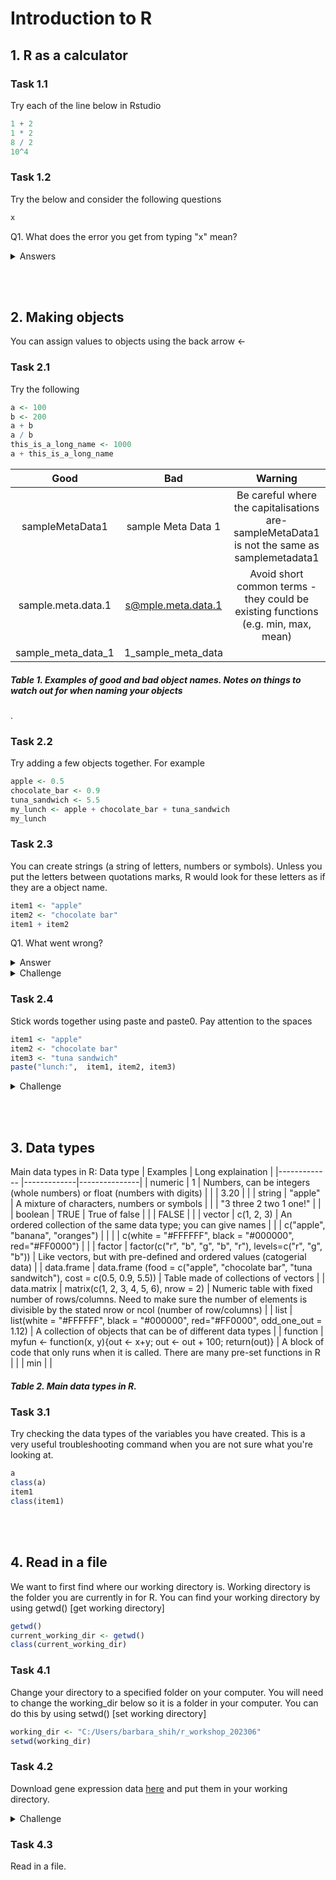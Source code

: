 # Introduction to R
## 1. R as a calculator
### Task 1.1
Try each of the line below in Rstudio
```r
1 + 2
1 * 2
8 / 2
10^4
```
### Task 1.2
Try the below and consider the following questions
```r
x
```

Q1. What does the error you get from typing "x" mean?
<details>
  <summary>Answers</summary>
  A1. The error message $\textcolor{red}{\textsf{Error: object 'x' not found}}$ means that R cannot find an object called x. When you see this error and you know that the object should be there, $\textcolor{blue}{\textsf{check that you haven't spelt it wrong}}$ . In this case, the object isn't there.
</details>

<br/><br/> 

## 2. Making objects
You can assign values to objects using the back arrow <-

### Task 2.1
Try the following
```r
a <- 100
b <- 200
a + b
a / b
this_is_a_long_name <- 1000
a + this_is_a_long_name
````
| Good            | Bad           |  Warning         |
|:-------------:|:-------------:|:---------------:|
| sampleMetaData1      | sample Meta Data 1 |          Be careful where the capitalisations are- sampleMetaData1 is not the same as samplemetadata1   |
| sample.meta.data.1      | s@mple.meta.data.1      |  Avoid short common terms - they could be existing functions (e.g. min, max, mean)   |
| sample_meta_data_1 | 1_sample_meta_data      |               |
##### Table 1. Examples of good and bad object names. Notes on things to watch out for when naming your objects
.

### Task 2.2
Try adding a few objects together. For example
```r
apple <- 0.5
chocolate_bar <- 0.9
tuna_sandwich <- 5.5
my_lunch <- apple + chocolate_bar + tuna_sandwich
my_lunch
```
### Task 2.3
You can create strings (a string of letters, numbers or symbols). Unless you put the letters between quotations marks, R would look for these letters as if they are a object name.
```r
item1 <- "apple"
item2 <- "chocolate bar"
item1 + item2
```
Q1. What went wrong?
<details>
  <summary>Answer</summary>
  A1. "apple" and "chocolate bar" cannot be added together. To combine the two words, you would need to use paste (I will cover this later on).
</details>

<details>
  <summary>Challenge</summary>
  
  ### Challenge 2.1
  Try the code below
  ```r
  apple <- "0.5"
  chocolate_bar <- "0.9"
  apple + chocolate_bar
  ```
  Q1: Did you get an error. If you did, what went wrong? If you did not, check what is different between the code you have typed and the code just above.
  
  A1. This error $\textcolor{red}{\textsf{Error in apple \+ chocolate\\_bar : non-numeric argument to binary operator}}$ is saying that the values you tried to add together are not numbers. Check that your objects are numeric by using class(chocolate_bar). Sometimes things can look like numbers, but R thinks it is not. This can sometimes be a problem when you import data.
</details>

### Task 2.4
Stick words together using paste and paste0. Pay attention to the spaces
```r
item1 <- "apple"
item2 <- "chocolate bar"
item3 <- "tuna sandwich"
paste("lunch:",  item1, item2, item3)
```
<details>
  <summary>Challenge</summary>

  ### Challenge 2.2
  Try changing sep="," to sep="@" for paste.
  Try using paste0.
  ```r
  paste("lunch:",  item1, item2, item3, sep= ",")

  paste0("lunch:",  item1, item2, item3)
  paste0("lunch: ", item1, ", ", item2, ", ", item3)

  ```
</details>

<br> </br>
## 3. Data types
Main data types in R:
Data type            | Examples           |  Long explaination         |
|------------- |-------------|---------------|
| numeric | 1 | Numbers, can be integers (whole numbers) or float (numbers with digits) |
|  | 3.20 | |
| string | "apple" | A mixture of characters, numbers or symbols |
|  | "3 three 2 two 1 one!" |  |
| boolean | TRUE  | True of false |
|  | FALSE  | |
| vector | c(1, 2, 3)  | An ordered collection of the same data type; you can give names |
|  | c("apple", "banana", "oranges")  | |
|  | c(white = "#FFFFFF", black = "#000000", red="#FF0000")  | |
| factor | factor(c("r", "b", "g", "b", "r"), levels=c("r", "g", "b"))  | Like vectors, but with pre-defined and ordered values (catogerial data) |
| data.frame | data.frame (food = c("apple", "chocolate bar", "tuna sandwitch"), cost = c(0.5, 0.9, 5.5))  | Table made of collections of vectors |
| data.matrix | matrix(c(1, 2, 3, 4, 5, 6), nrow = 2)  | Numeric table with fixed number of rows/columns. Need to make sure the number of elements is divisible by the stated nrow or ncol (number of row/columns) |
| list | list(white = "#FFFFFF", black = "#000000", red="#FF0000", odd_one_out = 1.12)  | A collection of objects that can be of different data types |
| function | myfun <- function(x, y){out <- x+y; out <- out + 100; return(out)}  | A block of code that only runs when it is called. There are many pre-set functions in R |
|  | min  |  |
##### Table 2. Main data types in R.


### Task 3.1
Try checking the data types of the variables you have created. This is a very useful troubleshooting command when you are not sure what you're looking at. 
```r
a
class(a)
item1
class(item1)
```

<br> </br>
## 4. Read in a file
We want to first find where our working directory is. Working directory is the folder you are currently in for R. You can find your working directory by using getwd() [get working directory]
```r
getwd()
current_working_dir <- getwd()
class(current_working_dir)
```
### Task 4.1
Change your directory to a specified folder on your computer. You will need to change the working_dir below so it is a folder in your computer. You can do this by using setwd() [set working directory]
```r
working_dir <- "C:/Users/barbara_shih/r_workshop_202306"
setwd(working_dir)
```
### Task 4.2
Download gene expression data [here](https://github.com/barbarashih/r_workshop_202306/gene_expression.csv) and put them in your working directory.

<details>
  <summary>Challenge</summary>
  
  ### Challenge 4.1
  It might take some time get get everyone set up, so please try out some of the examples in Table 2. Here are some ideas on things you can try:
  - Run the examples and see what they look like.
  - Editting the examples and check what happens. 
  - Remove one of the numbers in the data.matrix example, what happens?
  - What happens when you type class(class)?
  - After creating the function myfun, try myfun(1,2). What do you think the function is doing?
  - Try writing a function that converts celsius to fahrenheit.
  - Try making a function that stick together a defined string and a user input (for example, user can in put "apple", and "0.5", and the function will return "apple costs £0.5". If you can already do this, then try to make it return "An apple costs 50p".)
</details>

### Task 4.3
Read in a file.









